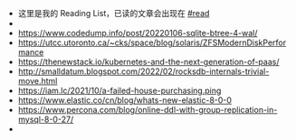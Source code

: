- 这里是我的 Reading List，已读的文章会出现在 [#read]([[read]])
-
- https://www.codedump.info/post/20220106-sqlite-btree-4-wal/
- https://utcc.utoronto.ca/~cks/space/blog/solaris/ZFSModernDiskPerformance
- https://thenewstack.io/kubernetes-and-the-next-generation-of-paas/
- http://smalldatum.blogspot.com/2022/02/rocksdb-internals-trivial-move.html
- https://iam.lc/2021/10/a-failed-house-purchasing.ping
- https://www.elastic.co/cn/blog/whats-new-elastic-8-0-0
- https://www.percona.com/blog/online-ddl-with-group-replication-in-mysql-8-0-27/
-